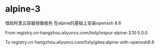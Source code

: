 # alpine-3
借助阿里云容器镜像服务 在alpine的基础上安装openssh 8.6

From registry.cn-hangzhou.aliyuncs.com/hxly/inspur-alpine-3.10:5.0.0

To   registry.cn-hangzhou.aliyuncs.com/hxly/gitea:alpine-with-openssh8.6
